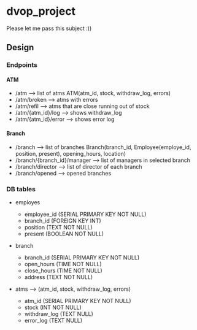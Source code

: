 # dvop_project
Please let me pass this subject :))
## Design
### Endpoints
#### ATM
- /atm --> list of atms ATM(atm_id, stock, withdraw_log, errors)
- /atm/broken --> atms with errors
- /atm/refil  --> atms that are close running out of stock
- /atm/{atm_id}/log --> shows withdraw_log
- /atm/{atm_id}/error --> shows error log
#### Branch
- /branch --> list of branches Branch(branch_id, Employee(employe_id, position, present), opening_hours, location)
- /branch/{branch_id}/manager --> list of managers in selected branch
- /branch/director --> list of director of each branch
- /branch/opened --> opened branches
### DB tables
- employes
    - employee_id (SERIAL PRIMARY KEY NOT NULL)
    - branch_id (FOREIGN KEY INT)
    - position (TEXT NOT NULL)
    - present (BOOLEAN NOT NULL)

- branch
    - branch_id (SERIAL PRIMARY KEY NOT NULL)
    - open_hours (TIME NOT NULL)
    - close_hours (TIME NOT NULL)
    - address (TEXT NOT NULL)

- atms --> (atm_id, stock, withdraw_log, errors)
    - atm_id (SERIAL PRIMARY KEY NOT NULL)
    - stock (INT NOT NULL)
    - withdraw_log (TEXT NULL)
    - error_log (TEXT NULL)